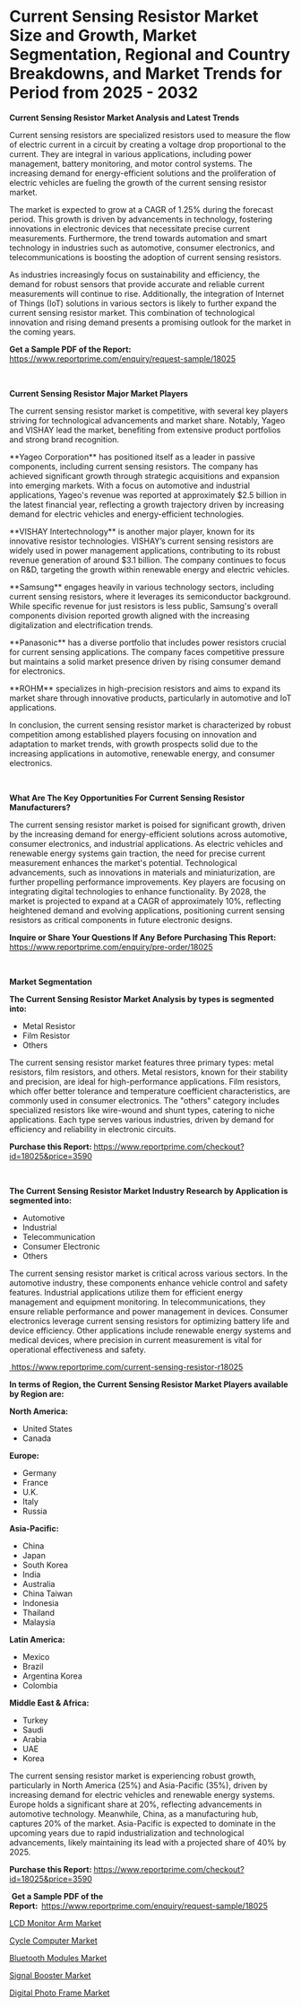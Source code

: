 <p><h1>Current Sensing Resistor Market Size and Growth, Market Segmentation, Regional and Country Breakdowns, and Market Trends for Period from 2025 -  2032</h1></p><p><strong>Current Sensing Resistor Market Analysis and Latest Trends</strong></p>
<p><p>Current sensing resistors are specialized resistors used to measure the flow of electric current in a circuit by creating a voltage drop proportional to the current. They are integral in various applications, including power management, battery monitoring, and motor control systems. The increasing demand for energy-efficient solutions and the proliferation of electric vehicles are fueling the growth of the current sensing resistor market.</p><p>The market is expected to grow at a CAGR of 1.25% during the forecast period. This growth is driven by advancements in technology, fostering innovations in electronic devices that necessitate precise current measurements. Furthermore, the trend towards automation and smart technology in industries such as automotive, consumer electronics, and telecommunications is boosting the adoption of current sensing resistors.</p><p>As industries increasingly focus on sustainability and efficiency, the demand for robust sensors that provide accurate and reliable current measurements will continue to rise. Additionally, the integration of Internet of Things (IoT) solutions in various sectors is likely to further expand the current sensing resistor market. This combination of technological innovation and rising demand presents a promising outlook for the market in the coming years.</p></p>
<p><strong>Get a Sample PDF of the Report:&nbsp;</strong> <a href="https://www.reportprime.com/enquiry/request-sample/18025?utm_campaign=12&utm_medium=2&utm_source=Github&utm_content=ia&utm_term=18032025&utm_id=current-sensing-resistor">https://www.reportprime.com/enquiry/request-sample/18025</a></p>
<p>&nbsp;</p>
<p><strong>Current Sensing Resistor Major Market Players</strong></p>
<p><p>The current sensing resistor market is competitive, with several key players striving for technological advancements and market share. Notably, Yageo and VISHAY lead the market, benefiting from extensive product portfolios and strong brand recognition.</p><p>**Yageo Corporation** has positioned itself as a leader in passive components, including current sensing resistors. The company has achieved significant growth through strategic acquisitions and expansion into emerging markets. With a focus on automotive and industrial applications, Yageo's revenue was reported at approximately $2.5 billion in the latest financial year, reflecting a growth trajectory driven by increasing demand for electric vehicles and energy-efficient technologies.</p><p>**VISHAY Intertechnology** is another major player, known for its innovative resistor technologies. VISHAY’s current sensing resistors are widely used in power management applications, contributing to its robust revenue generation of around $3.1 billion. The company continues to focus on R&D, targeting the growth within renewable energy and electric vehicles.</p><p>**Samsung** engages heavily in various technology sectors, including current sensing resistors, where it leverages its semiconductor background. While specific revenue for just resistors is less public, Samsung's overall components division reported growth aligned with the increasing digitalization and electrification trends.</p><p>**Panasonic** has a diverse portfolio that includes power resistors crucial for current sensing applications. The company faces competitive pressure but maintains a solid market presence driven by rising consumer demand for electronics.</p><p>**ROHM** specializes in high-precision resistors and aims to expand its market share through innovative products, particularly in automotive and IoT applications.</p><p>In conclusion, the current sensing resistor market is characterized by robust competition among established players focusing on innovation and adaptation to market trends, with growth prospects solid due to the increasing applications in automotive, renewable energy, and consumer electronics.</p></p>
<p>&nbsp;</p>
<p><strong>What Are The Key Opportunities For Current Sensing Resistor Manufacturers?</strong></p>
<p><p>The current sensing resistor market is poised for significant growth, driven by the increasing demand for energy-efficient solutions across automotive, consumer electronics, and industrial applications. As electric vehicles and renewable energy systems gain traction, the need for precise current measurement enhances the market's potential. Technological advancements, such as innovations in materials and miniaturization, are further propelling performance improvements. Key players are focusing on integrating digital technologies to enhance functionality. By 2028, the market is projected to expand at a CAGR of approximately 10%, reflecting heightened demand and evolving applications, positioning current sensing resistors as critical components in future electronic designs.</p></p>
<p><strong>Inquire or Share Your Questions If Any Before Purchasing This Report:</strong> <a href="https://www.reportprime.com/enquiry/pre-order/18025?utm_campaign=12&utm_medium=2&utm_source=Github&utm_content=ia&utm_term=18032025&utm_id=current-sensing-resistor">https://www.reportprime.com/enquiry/pre-order/18025</a></p>
<p>&nbsp;</p>
<p><strong>Market Segmentation</strong></p>
<p><strong>The Current Sensing Resistor Market Analysis by types is segmented into:</strong></p>
<p><ul><li>Metal Resistor</li><li>Film Resistor</li><li>Others</li></ul></p>
<p><p>The current sensing resistor market features three primary types: metal resistors, film resistors, and others. Metal resistors, known for their stability and precision, are ideal for high-performance applications. Film resistors, which offer better tolerance and temperature coefficient characteristics, are commonly used in consumer electronics. The "others" category includes specialized resistors like wire-wound and shunt types, catering to niche applications. Each type serves various industries, driven by demand for efficiency and reliability in electronic circuits.</p></p>
<p><strong>Purchase this Report:&nbsp;</strong><a href="https://www.reportprime.com/checkout?id=18025&price=3590&utm_campaign=12&utm_medium=2&utm_source=Github&utm_content=ia&utm_term=18032025&utm_id=current-sensing-resistor">https://www.reportprime.com/checkout?id=18025&price=3590</a></p>
<p>&nbsp;</p>
<p><strong>The Current Sensing Resistor Market Industry Research by Application is segmented into:</strong></p>
<p><ul><li>Automotive</li><li>Industrial</li><li>Telecommunication</li><li>Consumer Electronic</li><li>Others</li></ul></p>
<p><p>The current sensing resistor market is critical across various sectors. In the automotive industry, these components enhance vehicle control and safety features. Industrial applications utilize them for efficient energy management and equipment monitoring. In telecommunications, they ensure reliable performance and power management in devices. Consumer electronics leverage current sensing resistors for optimizing battery life and device efficiency. Other applications include renewable energy systems and medical devices, where precision in current measurement is vital for operational effectiveness and safety.</p></p>
<p><a href="https://www.reportprime.com/current-sensing-resistor-r18025?utm_campaign=12&utm_medium=2&utm_source=Github&utm_content=ia&utm_term=18032025&utm_id=current-sensing-resistor">&nbsp;https://www.reportprime.com/current-sensing-resistor-r18025</a></p>
<p><strong>In terms of Region, the Current Sensing Resistor Market Players available by Region are:</strong></p>
<p>
    <p> <strong> North America: </strong>
        <ul>
            <li>United States</li>
            <li>Canada</li>
        </ul>
        </p> 
    <p> <strong> Europe: </strong>
        <ul>
            <li>Germany</li>
            <li>France</li>
            <li>U.K.</li>
            <li>Italy</li>
            <li>Russia</li>
        </ul>
        </p> 
    <p> <strong> Asia-Pacific: </strong>
        <ul>
            <li>China</li>
            <li>Japan</li>
            <li>South Korea</li>
            <li>India</li>
            <li>Australia</li>
            <li>China Taiwan</li>
            <li>Indonesia</li>
            <li>Thailand</li>
            <li>Malaysia</li>
        </ul>
        </p> 
    <p> <strong> Latin America: </strong>
        <ul>
            <li>Mexico</li>
            <li>Brazil</li>
            <li>Argentina Korea</li>
            <li>Colombia</li>
        </ul>
        </p> 
    <p> <strong> Middle East & Africa: </strong>
        <ul>
            <li>Turkey</li>
            <li>Saudi</li>
            <li>Arabia</li>
            <li>UAE</li>
            <li>Korea</li>
        </ul>
    </p>
    </p>
<p><p>The current sensing resistor market is experiencing robust growth, particularly in North America (25%) and Asia-Pacific (35%), driven by increasing demand for electric vehicles and renewable energy systems. Europe holds a significant share at 20%, reflecting advancements in automotive technology. Meanwhile, China, as a manufacturing hub, captures 20% of the market. Asia-Pacific is expected to dominate in the upcoming years due to rapid industrialization and technological advancements, likely maintaining its lead with a projected share of 40% by 2025.</p></p>
<p><strong>Purchase this Report: </strong><a href="https://www.reportprime.com/checkout?id=18025&price=3590&utm_campaign=12&utm_medium=2&utm_source=Github&utm_content=ia&utm_term=18032025&utm_id=current-sensing-resistor">https://www.reportprime.com/checkout?id=18025&price=3590</a></p>
<p>&nbsp;<strong>Get a Sample PDF of the Report:&nbsp;&nbsp;</strong><a href="https://www.reportprime.com/enquiry/request-sample/18025?utm_campaign=12&utm_medium=2&utm_source=Github&utm_content=ia&utm_term=18032025&utm_id=current-sensing-resistor">https://www.reportprime.com/enquiry/request-sample/18025</a></p>
<p><strong></strong></p>
<p><p><a href="https://github.com/lamlebienz7j/Market-Research-Report-List-1/blob/main/lcd-monitor-arm-market.md?utm_campaign=12&utm_medium=2&utm_source=Github&utm_content=ia&utm_term=18032025&utm_id=current-sensing-resistor">LCD Monitor Arm Market</a></p><p><a href="https://github.com/abbasgwiltke/Market-Research-Report-List-1/blob/main/cycle-computer-market.md?utm_campaign=12&utm_medium=2&utm_source=Github&utm_content=ia&utm_term=18032025&utm_id=current-sensing-resistor">Cycle Computer Market</a></p><p><a href="https://github.com/tauchzuazoli/Market-Research-Report-List-1/blob/main/bluetooth-modules-market.md?utm_campaign=12&utm_medium=2&utm_source=Github&utm_content=ia&utm_term=18032025&utm_id=current-sensing-resistor">Bluetooth Modules Market</a></p><p><a href="https://github.com/haajipauget/Market-Research-Report-List-1/blob/main/signal-booster-market.md?utm_campaign=12&utm_medium=2&utm_source=Github&utm_content=ia&utm_term=18032025&utm_id=current-sensing-resistor">Signal Booster Market</a></p><p><a href="https://github.com/zappasuccofz/Market-Research-Report-List-1/blob/main/digital-photo-frame-market.md?utm_campaign=12&utm_medium=2&utm_source=Github&utm_content=ia&utm_term=18032025&utm_id=current-sensing-resistor">Digital Photo Frame Market</a></p></p>
